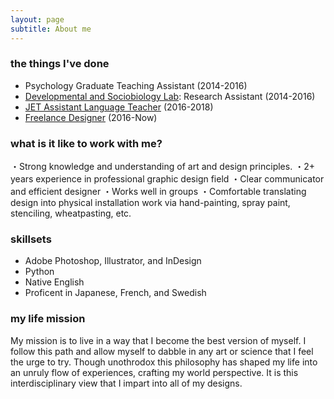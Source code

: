```yaml
---
layout: page
subtitle: About me
---
```

### the things I've done
 - Psychology Graduate Teaching Assistant (2014-2016)
 - [Developmental and Sociobiology Lab](https://dslab.uoregon.edu/): Research Assistant (2014-2016)
 - [JET Assistant Language Teacher](http://jetprogramme.org/en/) (2016-2018)
 - [Freelance Designer](https://www.linkedin.com/in/cesare-bisbocci/) (2016-Now)
 
### what is it like to work with me?
・Strong knowledge and understanding of art and design principles.
・2+ years experience in professional graphic design field
・Clear communicator and efficient designer
・Works well in groups
・Comfortable translating design into physical installation work via hand-painting, spray paint, stenciling, wheatpasting, etc.
 
### skillsets
  - Adobe Photoshop, Illustrator, and InDesign
  - Python
  - Native English
  - Proficent in Japanese, French, and Swedish
  
 
### my life mission    
My mission is to live in a way that I become the best version of myself. I follow this path and allow myself to dabble in any art or science that I feel the urge to try. Though unothrodox this philosophy has shaped my life into an unruly flow of experiences, crafting my world perspective. It is this interdisciplinary view that I impart into all of my designs.  

